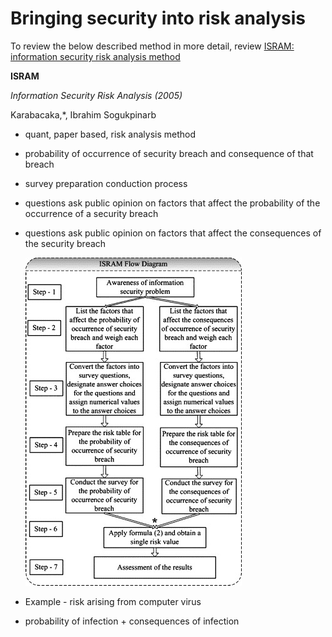 # Bringing security into risk analysis

To review the below described method in more detail, review [ISRAM: information security risk analysis method](https://citeseerx.ist.psu.edu/viewdoc/download?doi=10.1.1.476.9691&rep=rep1&type=pdf)

**ISRAM**

_Information Security Risk Analysis (2005)_

Karabacaka,*, Ibrahim Sogukpinarb

* quant, paper based, risk analysis method

* probability of occurrence of security breach and consequence of that breach

* survey preparation conduction process

* questions ask public opinion on factors that affect the probability of the occurrence of a security breach

* questions ask public opinion on factors that affect the consequences of the security breach 

    ![isram-diagram](/assets/isram-diagram.jpeg)

* Example - risk arising from computer virus

* probability of infection + consequences of infection

